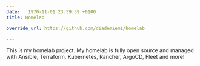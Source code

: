 ```yaml
---
date:   1970-11-01 23:59:59 +0100
title: Homelab

override_url: https://github.com/diademiemi/homelab

---
```


This is my homelab project. My homelab is fully open source and managed with Ansible, Terraform, Kubernetes, Rancher, ArgoCD, Fleet and more!